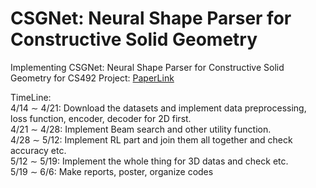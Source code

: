 # CSGNet: Neural Shape Parser for Constructive Solid Geometry
Implementing CSGNet:  Neural Shape Parser for Constructive Solid Geometry for CS492 Project: [PaperLink](https://arxiv.org/abs/1712.08290)  

TimeLine:  
4/14 ∼ 4/21: Download the datasets and implement data preprocessing, loss function, encoder, decoder for 2D first.  
4/21 ∼ 4/28: Implement Beam search and other utility function.  
4/28 ∼ 5/12: Implement RL part and join them all together and check accuracy etc.  
5/12 ∼ 5/19: Implement the whole thing for 3D datas and check etc.  
5/19 ∼ 6/6: Make reports, poster, organize codes  
